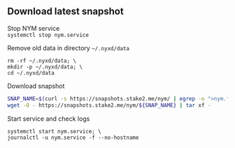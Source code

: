## Download latest snapshot  
Stop NYM service  
`systemctl stop nym.service`  

Remove old data in directory `~/.nyxd/data`  
```
rm -rf ~/.nyxd/data; \
mkdir -p ~/.nyxd/data; \
cd ~/.nyxd/data
```

Download snapshot  
```bash
SNAP_NAME=$(curl -s https://snapshots.stake2.me/nym/ | egrep -o ">nym.*tar" | tr -d ">" | tail -n1); \
wget -O - https://snapshots.stake2.me/nym/${SNAP_NAME} | tar xf -
```

Start service and check logs  
```
systemctl start nym.service; \
journalctl -u nym.service -f --no-hostname
```
